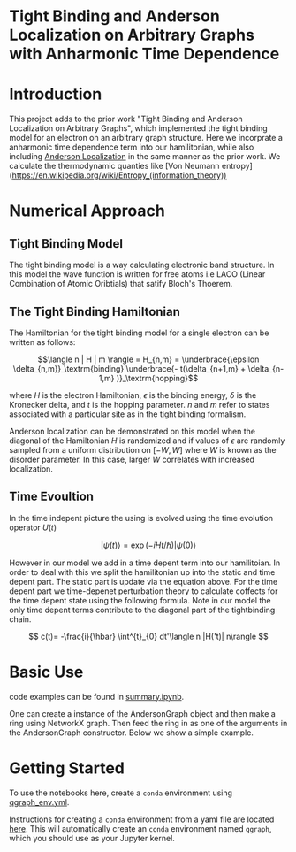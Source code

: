 # Tight Binding and Anderson Localization on Arbitrary Graphs with Anharmonic Time Dependence 






# Introduction
This project adds to the prior work "Tight Binding and Anderson Localization on Arbitrary Graphs", which implemented the tight binding model for an electron on an arbitrary graph structure. Here we incorprate a anharmonic time dependence term into our hamilitonian, while also including [Anderson Localization](https://en.wikipedia.org/wiki/Anderson_localization) in the same manner as the prior work. We calculate the thermodynamic quanties like [Von Neumann entropy] (https://en.wikipedia.org/wiki/Entropy_(information_theory))

# Numerical Approach


## Tight Binding Model

The tight binding model is a way calculating electronic band structure. In this model the wave function is written for free atoms i.e LACO (Linear Combination of Atomic Oribtials) that satify Bloch's Thoerem. 

## The Tight Binding Hamiltonian

The Hamiltonian for the tight binding model for a single electron can be written as follows:

```math
\langle n | H | m \rangle = H_{n,m} = \underbrace{\epsilon \delta_{n,m}}_\textrm{binding} \underbrace{- t(\delta_{n+1,m} + \delta_{n-1,m} )}_\textrm{hopping}
```

where $H$ is the electron Hamiltonian, $\epsilon$ is the binding energy, $\delta$ is the Kronecker delta, and $t$ is the hopping parameter. $n$ and $m$ refer to states associated with a particular site as in the tight binding formalism.

Anderson localization can be demonstrated on this model when the diagonal of the Hamiltonian $H$ is randomized and if values of $\epsilon$ are randomly sampled from a uniform distribution on $[-W, W]$ where $W$ is known as the disorder parameter. In this case, larger $W$ correlates with increased localization.
## Time Evoultion

In the time indepent picture the using is evolved using the time evolution operator $U(t)$

$$ | \psi(t) \rangle = \exp(-i H t / \hbar) | \psi(0) \rangle $$

However in our model we add in a time depent term into our hamilitoian. In order to deal with this we split the hamilitonian up into the static and time depent part. The static part is update via the equation above. For the time depent part we time-depenet perturbation theory to calculate coffects for the time depent state using the following formula. Note in our model the only time depent terms contribute to the diagonal part of the tightbinding chain.

$$ c(t)= -\frac{i}{\hbar} \int^{t}_{0} dt'\langle n |H('t)| n\rangle $$

# Basic Use
code examples can be found in [summary.ipynb](summary.ipynb).

One can create a instance of the AndersonGraph object and then make a ring using NetworkX graph. Then feed the ring in as one of the arguments in the AndersonGraph constructor. Below we show a simple example. 




# Getting Started

To use the notebooks here, create a `conda` environment using [qgraph_env.yml](qgraph_env.yml).

Instructions for creating a `conda` environment from a yaml file are located [here](https://conda.io/projects/conda/en/latest/user-guide/tasks/manage-environments.html#creating-an-environment-from-an-environment-yml-file). This will automatically create an `conda` environment named `qgraph`, which you should use as your Jupyter kernel. 







